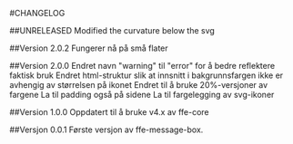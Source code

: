 #CHANGELOG

##UNRELEASED
Modified the curvature below the svg

##Version 2.0.2
Fungerer nå på små flater

##Version 2.0.0
Endret navn "warning" til "error" for å bedre reflektere faktisk bruk
Endret html-struktur slik at innsnitt i bakgrunnsfargen ikke er avhengig av størrelsen på ikonet
Endret til å bruke 20%-versjoner av fargene
La til padding også på sidene
La til fargelegging av svg-ikoner

##Version 1.0.0
Oppdatert til å bruke v4.x av ffe-core

##Versjon 0.0.1
Første versjon av ffe-message-box.
